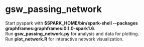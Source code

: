 # gsw_passing_network

Start pyspark with __$SPARK_HOME/bin/spark-shell --packages graphframes:graphframes:0.1.0-spark1.6__.  
Run __gsw_passing_network.py__ for analysis and data for plotting.  
Run __plot_network.R__ for interactive network visualization.  